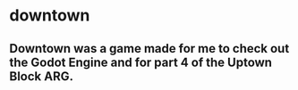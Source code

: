 # downtown

## Downtown was a game made for me to check out the Godot Engine and for part 4 of the Uptown Block ARG.
